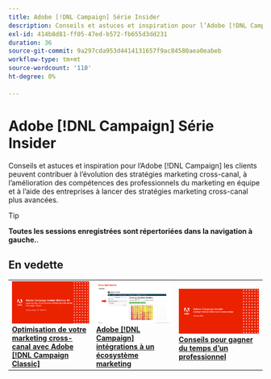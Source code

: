 ```yaml
---
title: Adobe [!DNL Campaign] Série Insider
description: Conseils et astuces et inspiration pour l’Adobe [!DNL Campaign] les clients peuvent contribuer à l’évolution des stratégies marketing cross-canal, à l’amélioration des compétences des professionnels du marketing en équipe et à l’aide des entreprises à lancer des stratégies marketing cross-canal plus avancées.
exl-id: 414b8d81-ff05-47ed-b572-fb655d3dd231
duration: 36
source-git-commit: 9a297cda953d4414131657f9ac84580aea0eabeb
workflow-type: tm+mt
source-wordcount: '110'
ht-degree: 0%

---
```


# Adobe [!DNL Campaign] Série Insider

Conseils et astuces et inspiration pour l’Adobe [!DNL Campaign] les clients peuvent contribuer à l’évolution des stratégies marketing cross-canal, à l’amélioration des compétences des professionnels du marketing en équipe et à l’aide des entreprises à lancer des stratégies marketing cross-canal plus avancées.

>[!TIP]
>
>**Toutes les sessions enregistrées sont répertoriées dans la navigation à gauche.**.

## En vedette

<table>
  <tr>
   <td>
      <a href="2022/cross-channel.md">
      <img alt="Optimisation de votre marketing cross-canal avec Adobe [!DNL Campaign Classic]" src="assets/cross-channel.png"/>
      </a>
      <div>
         <a href="./2022/cross-channel.md"><strong>Optimisation de votre marketing cross-canal avec Adobe [!DNL Campaign Classic]</strong></a>
         <br/>
      </div>
   </td>
   <td>
      <a href="2022/integrations.md">
      <img alt="Adobe [!DNL Campaign] intégrations à un écosystème marketing" src="assets/integrations.png"/>
      </a>
      <div>
         <a href="./2022/integrations.md"><strong>Adobe [!DNL Campaign] intégrations à un écosystème marketing</strong></a>
         <br/>
      </div>
   </td>
   <td>
      <a href="2022/tips.md">
      <img alt="Conseils pour gagner du temps d’un professionnel" src="./assets/tips.png"/>
      </a>
      <div>
         <a href="2022/tips.md"><strong>Conseils pour gagner du temps d’un professionnel</strong></a>
         <br/>
      </div>
   </td>
</table>
